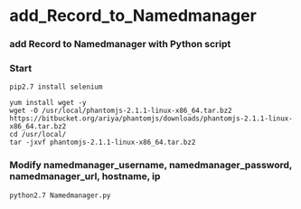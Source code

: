 # add_Record_to_Namedmanager

### add Record to Namedmanager with Python script

### Start

```shell
pip2.7 install selenium

yum install wget -y
wget -O /usr/local/phantomjs-2.1.1-linux-x86_64.tar.bz2 https://bitbucket.org/ariya/phantomjs/downloads/phantomjs-2.1.1-linux-x86_64.tar.bz2
cd /usr/local/
tar -jxvf phantomjs-2.1.1-linux-x86_64.tar.bz2
```

### Modify namedmanager_username, namedmanager_password, namedmanager_url, hostname, ip

```
python2.7 Namedmanager.py
```

